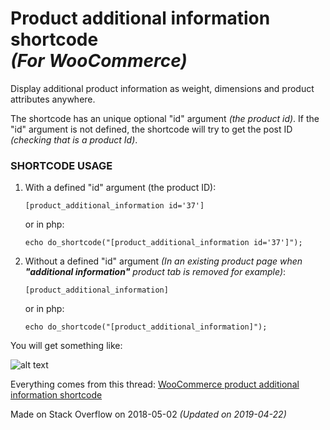 # Product additional information shortcode <br> _(For WooCommerce)_
Display additional product information as weight, dimensions and product attributes anywhere.

The shortcode has an unique optional "id" argument _(the product id)_.
If the "id" argument is not defined, the shortcode will try to get the post ID _(checking that is a product Id)_.

### SHORTCODE USAGE

1. With a defined "id" argument (the product ID):

    `[product_additional_information id='37']`
    
    or in php:
    
    `echo do_shortcode("[product_additional_information id='37']");`
    
2. Without a defined "id" argument _(In an existing product page when **"additional information"** product tab is removed for example)_:

    `[product_additional_information]`
    
    or in php:
    
    `echo do_shortcode("[product_additional_information]");`
    
You will get something like:

![alt text](https://i.stack.imgur.com/sOK3f.png)

Everything comes from this thread: [WooCommerce product additional information shortcode](https://stackoverflow.com/questions/50225929/woocommerce-product-additional-information-shortcode/50228540#50228540)

Made on Stack Overflow on 2018-05-02 _(Updated on 2019-04-22)_
